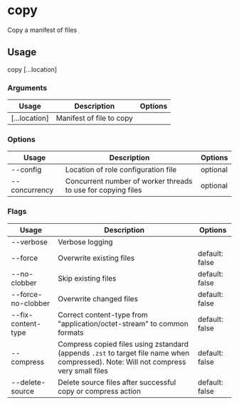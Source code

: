 # copy

Copy a manifest of files

## Usage

copy <options> [...location]

### Arguments

| Usage         | Description              | Options |
| ------------- | ------------------------ | ------- |
| [...location] | Manifest of file to copy |         |

### Options

| Usage                  | Description                                                  | Options  |
| ---------------------- | ------------------------------------------------------------ | -------- |
| --config <str>         | Location of role configuration file                          | optional |
| --concurrency <number> | Concurrent number of worker threads to use for copying files | optional |

### Flags

| Usage              | Description                                                                                                                          | Options        |
| ------------------ | ------------------------------------------------------------------------------------------------------------------------------------ | -------------- |
| --verbose          | Verbose logging                                                                                                                      |                |
| --force            | Overwrite existing files                                                                                                             | default: false |
| --no-clobber       | Skip existing files                                                                                                                  | default: false |
| --force-no-clobber | Overwrite changed files                                                                                                              | default: false |
| --fix-content-type | Correct content-type from "application/octet-stream" to common formats                                                               | default: false |
| --compress         | Compress copied files using zstandard (appends `.zst` to target file name when compressed). Note: Will not compress very small files | default: false |
| --delete-source    | Delete source files after successful copy or compress action                                                                         | default: false |

<!-- This file has been autogenerated by src/readme/readme.generate.ts -->
